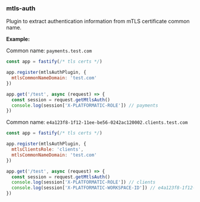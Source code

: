 ### mtls-auth

Plugin to extract authentication information from mTLS certificate common name.

__Example:__

Common name: `payments.test.com`

```js
const app = fastify(/* tls certs */)

app.register(mtlsAuthPlugin, {
  mtlsCommonNameDomain: 'test.com'
})

app.get('/test', async (request) => {
  const session = request.getMtlsAuth()
  console.log(session['X-PLATFORMATIC-ROLE']) // payments
})
```

Common name: `e4a123f8-1f12-11ee-be56-0242ac120002.clients.test.com`

```js
const app = fastify(/* tls certs */)

app.register(mtlsAuthPlugin, {
  mtlsClientsRole: 'clients',
  mtlsCommonNameDomain: 'test.com'
})

app.get('/test', async (request) => {
  const session = request.getMtlsAuth()
  console.log(session['X-PLATFORMATIC-ROLE']) // clients
  console.log(session['X-PLATFORMATIC-WORKSPACE-ID']) // e4a123f8-1f12-11ee-be56-0242ac120002
})
```

